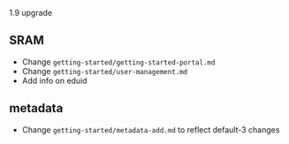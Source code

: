 1.9 upgrade

## SRAM
- Change `getting-started/getting-started-portal.md`
- Change `getting-started/user-management.md`
- Add info on eduid

## metadata
- Change `getting-started/metadata-add.md` to reflect default-3 changes
